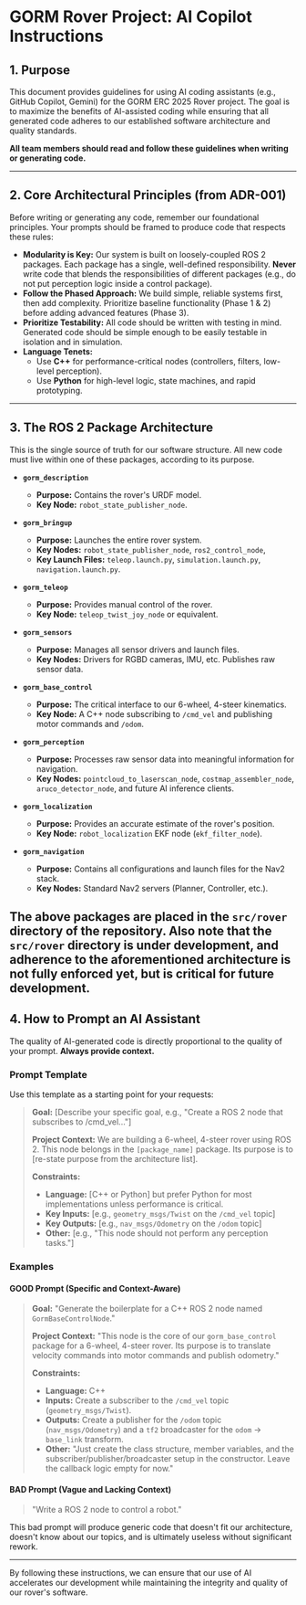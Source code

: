 
# GORM Rover Project: AI Copilot Instructions

## 1. Purpose

This document provides guidelines for using AI coding assistants (e.g., GitHub Copilot, Gemini) for the GORM ERC 2025 Rover project. The goal is to maximize the benefits of AI-assisted coding while ensuring that all generated code adheres to our established software architecture and quality standards.

**All team members should read and follow these guidelines when writing or generating code.**

---

## 2. Core Architectural Principles (from ADR-001)

Before writing or generating any code, remember our foundational principles. Your prompts should be framed to produce code that respects these rules:

* **Modularity is Key:** Our system is built on loosely-coupled ROS 2 packages. Each package has a single, well-defined responsibility. **Never** write code that blends the responsibilities of different packages (e.g., do not put perception logic inside a control package).
* **Follow the Phased Approach:** We build simple, reliable systems first, then add complexity. Prioritize baseline functionality (Phase 1 & 2) before adding advanced features (Phase 3).
* **Prioritize Testability:** All code should be written with testing in mind. Generated code should be simple enough to be easily testable in isolation and in simulation.
* **Language Tenets:**
    * Use **C++** for performance-critical nodes (controllers, filters, low-level perception).
    * Use **Python** for high-level logic, state machines, and rapid prototyping.

---

## 3. The ROS 2 Package Architecture

This is the single source of truth for our software structure. All new code must live within one of these packages, according to its purpose.

* **`gorm_description`**
    * **Purpose:** Contains the rover's URDF model.
    * **Key Node:** `robot_state_publisher_node`.
* **`gorm_bringup`**
    * **Purpose:** Launches the entire rover system.
    * **Key Nodes:** `robot_state_publisher_node`, `ros2_control_node`,
    * **Key Launch Files:** `teleop.launch.py`, `simulation.launch.py`, `navigation.launch.py`.

* **`gorm_teleop`**
    * **Purpose:** Provides manual control of the rover.
    * **Key Node:** `teleop_twist_joy_node` or equivalent.

* **`gorm_sensors`**
    * **Purpose:** Manages all sensor drivers and launch files.
    * **Key Nodes:** Drivers for RGBD cameras, IMU, etc. Publishes raw sensor data.

* **`gorm_base_control`**
    * **Purpose:** The critical interface to our 6-wheel, 4-steer kinematics.
    * **Key Node:** A C++ node subscribing to `/cmd_vel` and publishing motor commands and `/odom`.

* **`gorm_perception`**
    * **Purpose:** Processes raw sensor data into meaningful information for navigation.
    * **Key Nodes:** `pointcloud_to_laserscan_node`, `costmap_assembler_node`, `aruco_detector_node`, and future AI inference clients.

* **`gorm_localization`**
    * **Purpose:** Provides an accurate estimate of the rover's position.
    * **Key Node:** `robot_localization` EKF node (`ekf_filter_node`).

* **`gorm_navigation`**
    * **Purpose:** Contains all configurations and launch files for the Nav2 stack.
    * **Key Nodes:** Standard Nav2 servers (Planner, Controller, etc.).

The above packages are placed in the `src/rover` directory of the repository. Also note that the `src/rover` directory is under development, and adherence to the aforementioned architecture is not fully enforced yet, but is critical for future development.
---

## 4. How to Prompt an AI Assistant

The quality of AI-generated code is directly proportional to the quality of your prompt. **Always provide context.**

### Prompt Template

Use this template as a starting point for your requests:

> **Goal:** [Describe your specific goal, e.g., "Create a ROS 2 node that subscribes to /cmd_vel..."]
>
> **Project Context:** We are building a 6-wheel, 4-steer rover using ROS 2. This node belongs in the `[package_name]` package. Its purpose is to [re-state purpose from the architecture list].
>
> **Constraints:**
> -   **Language:** [C++ or Python] but prefer Python for most implementations unless performance is critical.
> -   **Key Inputs:** [e.g., `geometry_msgs/Twist` on the `/cmd_vel` topic]
> -   **Key Outputs:** [e.g., `nav_msgs/Odometry` on the `/odom` topic]
> -   **Other:** [e.g., "This node should not perform any perception tasks."]

### Examples

#### GOOD Prompt (Specific and Context-Aware)

> **Goal:** "Generate the boilerplate for a C++ ROS 2 node named `GormBaseControlNode`."
>
> **Project Context:** "This node is the core of our `gorm_base_control` package for a 6-wheel, 4-steer rover. Its purpose is to translate velocity commands into motor commands and publish odometry."
>
> **Constraints:**
> -   **Language:** C++
> -   **Inputs:** Create a subscriber to the `/cmd_vel` topic (`geometry_msgs/Twist`).
> -   **Outputs:** Create a publisher for the `/odom` topic (`nav_msgs/Odometry`) and a `tf2` broadcaster for the `odom` -> `base_link` transform.
> -   **Other:** "Just create the class structure, member variables, and the subscriber/publisher/broadcaster setup in the constructor. Leave the callback logic empty for now."

#### BAD Prompt (Vague and Lacking Context)

> "Write a ROS 2 node to control a robot."

This bad prompt will produce generic code that doesn't fit our architecture, doesn't know about our topics, and is ultimately useless without significant rework.

---

By following these instructions, we can ensure that our use of AI accelerates our development while maintaining the integrity and quality of our rover's software.
